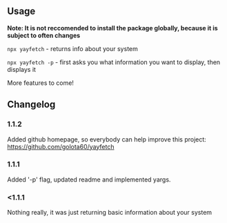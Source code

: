 ## Usage

**Note: It is not reccomended to install the package globally, because it is subject to often changes**

```npx yayfetch``` - returns info about your system

```npx yayfetch -p``` - first asks you what information you want to display, then displays it

More features to come!

## Changelog

### 1.1.2
Added github homepage, so everybody can help improve this project: https://github.com/golota60/yayfetch

### 1.1.1
Added '-p' flag, updated readme and implemented yargs.

### <1.1.1

Nothing really, it was just returning basic information about your system